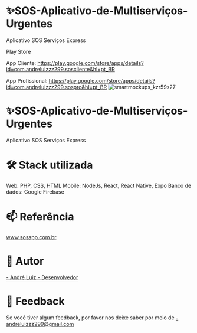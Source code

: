 # ✨SOS-Aplicativo-de-Multiserviços-Urgentes
Aplicativo SOS Serviços Express 

Play Store 

App Cliente: https://play.google.com/store/apps/details?id=com.andreluizzz299.soscliente&hl=pt_BR

App Profissional: https://play.google.com/store/apps/details?id=com.andreluizzz299.sospro&hl=pt_BR
![smartmockups_kzr59s27](https://user-images.githubusercontent.com/60305254/154515480-49384f53-8706-4ddb-a4d8-56ba73128917.jpg)
# ✨SOS-Aplicativo-de-Multiserviços-Urgentes
Aplicativo SOS Serviços Express 
# 🛠 Stack utilizada
Web: PHP, CSS, HTML
Mobile: NodeJs, React, React Native, Expo
Banco de dados: Google Firebase
# 📫 Referência
<a href="">www.sosapp.com.br<a>
# 🧠 Autor
<a href="https://github.com/andredeve">- André Luiz - Desenvolvedor <a> 
# 💬 Feedback
Se você tiver algum feedback, por favor nos deixe saber por meio de <a href="">- andreluizzz299@gmail.com<a>  
